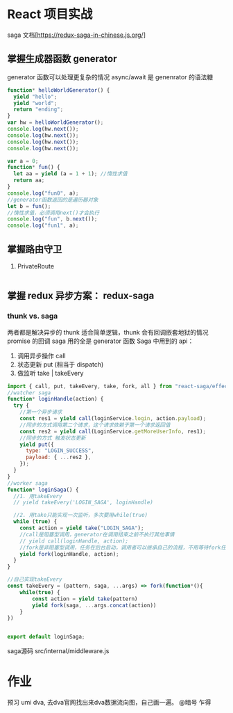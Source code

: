 # React 项目实战

saga 文档[https://redux-saga-in-chinese.js.org/]

## 掌握生成器函数 generator

generator 函数可以处理更复杂的情况
async/await 是 genenrator 的语法糖

```javascript
function* helloWorldGenerator() {
  yield "hello";
  yield "world";
  return "ending";
}
var hw = helloWorldGenerator();
console.log(hw.next());
console.log(hw.next());
console.log(hw.next());
console.log(hw.next());

var a = 0;
function* fun() {
  let aa = yield (a = 1 + 1); //惰性求值
  return aa;
}
console.log("fun0", a);
//generator函数返回的是遍历器对象
let b = fun();
//惰性求值，必须调用next()才会执行
console.log("fun", b.next());
console.log("fun1", a);
```

## 掌握路由守卫

1. PrivateRoute

```javascript
```

## 掌握 redux 异步方案： redux-saga

### thunk vs. saga

两者都是解决异步的
thunk 适合简单逻辑，thunk 会有回调嵌套地狱的情况 promise 的回调
saga 用的全是 generator 函数
Saga 中用到的 api：

1. 调用异步操作 call
2. 状态更新 put (相当于 dispatch)
3. 做监听 take | takeEvery

```javascript
import { call, put, takeEvery, take, fork, all } from "react-saga/effects";
//watcher saga
function* loginHandle(action) {
  try {
    //第一个异步请求
    const res1 = yield call(loginService.login, action.payload);
    //同步的方式调用第二个请求，这个请求依赖于第一个请求返回值
    const res2 = yield call(LoginService.getMoreUserInfo, res1);
    //同步的方式 触发状态更新
    yield put({
      type: "LOGIN_SUCCESS",
      payload: { ...res2 },
    });
  }
}
//worker saga
function* loginSaga() {
  //1. 用takeEvery
  // yield takeEvery('LOGIN_SAGA', loginHandle)

  //2. 用take只能实现一次监听，多次要用while(true)
  while (true) {
    const action = yield take("LOGIN_SAGA");
    //call是阻塞型调用，generator在调用结束之前不执行其他事情
    // yield call(loginHandle, action);
    //fork是非阻塞型调用，任务在后台启动，调用者可以继承自己的流程，不用等待fork任务结束
    yield fork(loginHandle, action);
  }
}

//自己实现takeEvery
const takeEvery = (pattern, saga, ...args) => fork(function*(){
    while(true) {
        const action = yield take(pattern)
        yield fork(saga, ...args.concat(action))
    }
})


export default loginSaga;
```

saga源码
src/internal/middleware.js

# 作业
预习 umi dva, 去dva官网找出来dva数据流向图，自己画一遍。
@暗号 乍得